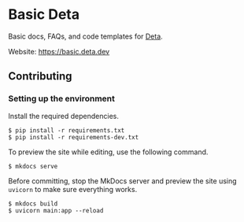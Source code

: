 # Basic Deta
Basic docs, FAQs, and code templates for [Deta](https://www.deta.sh/).

Website: https://basic.deta.dev

## Contributing
### Setting up the environment
Install the required dependencies.
```console
$ pip install -r requirements.txt
$ pip install -r requirements-dev.txt
```

To preview the site while editing, use the following command.
```console
$ mkdocs serve
```

Before committing, stop the MkDocs server and preview the site using `uvicorn` to make sure everything works.
```console
$ mkdocs build
$ uvicorn main:app --reload
```
